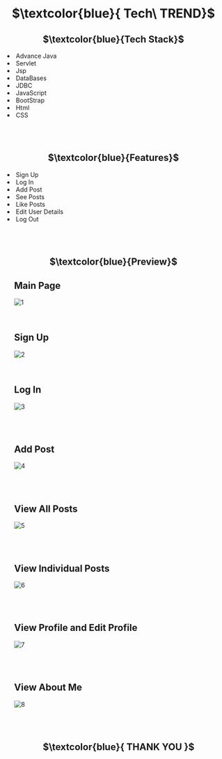 # 
<h1 align="center">$\textcolor{blue}{ Tech\ TREND}$</p></h1>


<h2 align="center">$\textcolor{blue}{Tech Stack}$</h2>
<ul>

 <li>&nbsp;Advance Java</li>
 <li>&nbsp;Servlet</li>
 <li>&nbsp;Jsp</li>
 <li>&nbsp;DataBases</li>
 <li>&nbsp;JDBC</li>
 <li>&nbsp;JavaScript</li>
 <li>&nbsp;BootStrap</li>
 <li>&nbsp;Html</li>
 <li>&nbsp;CSS</li>
 
</ul>


  </ol>
 <br>
 <br>
<h2 align="center">$\textcolor{blue}{Features}$</h2>
<ul>
 <li>&nbsp;Sign Up</li>
 
 <li>&nbsp;Log In</li>
 
 <li>&nbsp;Add Post</li>
 <li>&nbsp;See Posts</li>
 <li>&nbsp;Like Posts</li>
 <li>&nbsp;Edit User Details</li>
 <li>&nbsp;Log Out</li>
 
</ul>
 <br> 
 <br>
 <h2 align="center">$\textcolor{blue}{Preview}$</h2>
<ul>
 
 <h2>Main Page</h2>
 
![1](https://user-images.githubusercontent.com/76653397/231674195-094614c2-6747-4865-ac8e-5bbd30149848.png)

 <br>
 
 <h2>Sign Up</h2>

 
![2](https://user-images.githubusercontent.com/76653397/231660273-a0a63efb-81ee-479b-838e-4a429fdb17bb.png)

<br>
  <h2>Log In</h2> 



 ![3](https://user-images.githubusercontent.com/76653397/231660318-a45f1b9b-5ab8-4f51-acce-6b63a681bc17.png)
 
 <br>
  <br>
 
 <h2>Add Post</h2>
 
 ![4](https://user-images.githubusercontent.com/76653397/231660437-3475b917-f83c-4fe3-9073-5accd1c1426b.png)
 
 <br>
  <br>
 
<h2>View All Posts</h2>

![5](https://user-images.githubusercontent.com/76653397/231660506-c67fa1bd-9bf0-4bf6-b0d5-a985de66f18b.png)

<br>
 <br>

<h2>View Individual Posts</h2>

![6](https://user-images.githubusercontent.com/76653397/231660675-c4021816-bda3-4298-92eb-cf969c0245f3.png)

<br>
 <br>

<h2> View Profile and Edit Profile</h2>

![7](https://user-images.githubusercontent.com/76653397/231660752-63ffaef3-a7b6-4143-b570-bc04d99aa422.png)

<br>
 <br>

<h2>View About Me</h2>

![8](https://user-images.githubusercontent.com/76653397/231660839-95f03a8d-ea89-4d00-8618-738ad9e42ea7.png)

<br>
 <br>


 <h2 align="center">$\textcolor{blue}{ THANK YOU }$</h2>

